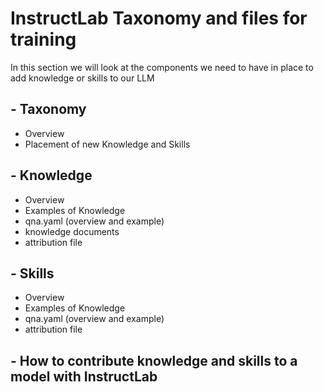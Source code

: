# InstructLab Taxonomy and files for training

In this section we will look at the components we need to have in place to add knowledge or skills to our LLM

## - Taxonomy
- Overview
- Placement of new Knowledge and Skills

## - Knowledge 
- Overview 
- Examples of Knowledge 
- qna.yaml (overview and example)
- knowledge documents
- attribution file

## - Skills 
- Overview 
- Examples of Knowledge 
- qna.yaml (overview and example)
- attribution file

## - How to contribute knowledge and skills to a model with InstructLab
